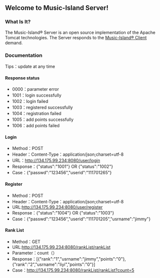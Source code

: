 ## Welcome to Music-Island Server!
### What Is It?
The Music-Island® Server is an open source implementation of the Apache Tomcat
technologies. The Server responds to the [Music-Island® Client](https://github.com/Music-Island/Client) demand.
### Documentation
Tips：update at any time
#### Response status
- 0000：parameter error
- 1001：login successfully
- 1002：login failed
- 1003：registered successfully
- 1004：registration failed
- 1005：add points successfully
- 1006：add points failed
#### Login
- Method：POST
- Header：Content-Type：application/json;charset=utf-8
- URL：http://134.175.99.234:8080/user/login
- Response：{"status":"1001"} OR {"status":"1002"}
- Case：{"passwd":"123456","userid":"111701265"}
#### Register
- Method：POST
- Header：Content-Type：application/json;charset=utf-8
- URL:http://134.175.99.234:8080/user/register
- Response：{"status":"1004"} OR {"status":"1003"}
- Case：{"passwd":"123456","userid":"111701205","usrname":"jimmy"}
#### Rank List
- Method：GET
- URL:http://134.175.99.234:8080/rankList/rankList
- Parameter：count（）
- Response：[{"rank":"1","usrname":"jimmy","points":"0"},{"rank":"2","usrname":"liyi","points":"0"}]
- Case：http://134.175.99.234:8080/rankList/rankList?count=5
